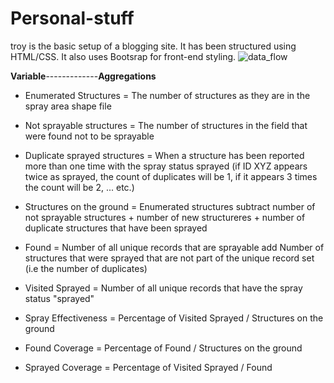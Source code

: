 # Personal-stuff

  
troy is the basic setup of a blogging site. It has been structured using HTML/CSS.  It also uses Bootsrap for front-end styling.
![data_flow](https://user-images.githubusercontent.com/11174326/49939360-b3ad8d80-feed-11e8-9eba-99b1d44e7a4b.png)

**Variable**-------------**Aggregations**
* Enumerated Structures        =  The number of structures as they are in the spray area shape file
* Not sprayable structures     =  The number of structures in the field that were found not to be sprayable
* Duplicate sprayed structures =  When a structure has been reported more than one time with the spray status sprayed (if ID                                     XYZ appears twice as sprayed, the count of duplicates will be 1, if it appears 3 times the                                     count will be 2, ... etc.)
* Structures on the ground     =  Enumerated structures subtract number of not sprayable structures + number of new                                               structureres + number of duplicate structures that have been sprayed
                                
* Found                        =  Number of all unique records that are sprayable add Number of structures that were sprayed                                     that are not part of the unique record set (i.e the number of duplicates)
                                
* Visited Sprayed              =  Number of all unique records that have the spray status "sprayed"
* Spray Effectiveness          =  Percentage of  Visited Sprayed / Structures on the ground
* Found Coverage               =  Percentage of Found / Structures on the ground
* Sprayed Coverage             =  Percentage of Visited Sprayed / Found
